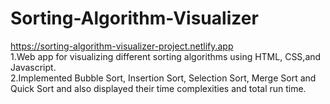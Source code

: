 # Sorting-Algorithm-Visualizer
https://sorting-algorithm-visualizer-project.netlify.app 
<br />
1.Web app for visualizing different sorting algorithms using HTML, CSS,and Javascript.<br />
2.Implemented Bubble Sort, Insertion Sort, Selection Sort, Merge Sort and Quick Sort and also displayed their time complexities and total run time.
